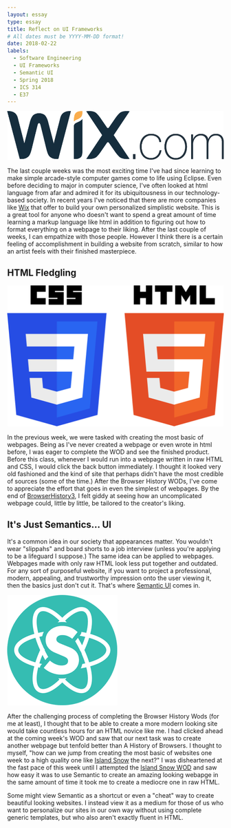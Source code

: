 ```yaml
---
layout: essay
type: essay
title: Reflect on UI Frameworks
# All dates must be YYYY-MM-DD format!
date: 2018-02-22
labels:
  - Software Engineering
  - UI Frameworks
  - Semantic UI
  - Spring 2018
  - ICS 314
  - E37
---
```


<img class="ui small right floated rounded image" src="../images/wixlogo.png">

The last couple weeks was the most exciting time I've had since learning to make simple arcade-style computer games come to life using Eclipse. Even before deciding to major in computer science, I've often looked at html language from afar and admired it for its ubiquitousness in our technology-based society. In recent years I've noticed that there are more companies like <a href="https://www.wix.com/">Wix</a> that offer to build your own personalized simplistic website. This is a great tool for anyone who doesn't want to spend a great amount of time learning a markup language like html in addition to figuring out how to format everything on a webpage to their liking. After the last couple of weeks, I can empathize with those people. However I think there is a certain feeling of accomplishment in building a website from scratch, similar to how an artist feels with their finished masterpiece.

## HTML Fledgling

<img class="ui small left floated rounded image" src="../images/HTMLCSS.png">

In the previous week, we were tasked with creating the most basic of webpages. Being as I've never created a webpage or even wrote in html before, I was eager to complete the WOD and see the finished product. Before this class, whenever I would run into a webpage written in raw HTML and CSS, I would click the back button immediately. I thought it looked very old fashioned and the kind of site that perhaps didn't have the most credible of sources (some of the time.) After the Browser History WODs, I've come to appreciate the effort that goes in even the simplest of webpages. By the end of <a href="http://courses.ics.hawaii.edu/ics314s18/morea/ui-basics/experience-browserhistory3.html">BrowserHistory3</a>, I felt giddy at seeing how an uncomplicated webpage could, little by little, be tailored to the creator's liking. 

## It's Just Semantics… UI
It's a common idea in our society that appearances matter. You wouldn't wear "slippahs" and board shorts to a job interview (unless you're applying to be a lifeguard I suppose.) The same idea can be applied to webpages. Webpages made with only raw HTML look less put together and outdated. For any sort of purposeful website, if you want to project a professional, modern, appealing, and trustworthy impression onto the user viewing it, then the basics just don't cut it. That's where <a href="https://semantic-ui.com/">Semantic UI</a> comes in.

<img class="ui small right floated rounded image" src="../images/Semanticlogo.png">

After the challenging process of completing the Browser History Wods (for me at least), I thought that to be able to create a more modern looking site would take countless hours for an HTML novice like me. I had clicked ahead at the coming week's WOD and saw that our next task was to create another webpage but tenfold better than A History of Browsers. I thought to myself, "how can we jump from creating the most basic of websites one week to a high quality one like <a href="https://islandsnow.com/">Island Snow</a> the next?" I was disheartened at the fast pace of this week until I attempted the <a href="http://courses.ics.hawaii.edu/ics314s18/morea/ui-frameworks/experience-islandsnow-semantic.html">Island Snow WOD</a> and saw how easy it was to use Semantic to create an amazing looking webapge in the same amount of time it took me to create a mediocre one in raw HTML.

Some might view Semantic as a shortcut or even a "cheat" way to create beautiful looking websites. I instead view it as a medium for those of us who want to personalize our sites in our own way without using complete generic templates, but who also  aren't exactly fluent in HTML.
